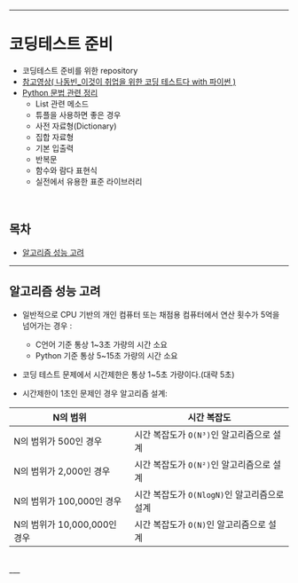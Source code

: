 ___
# 코딩테스트 준비
- 코딩테스트 준비를 위한 repository
- [참고영상( 나동빈_이것이 취업을 위한 코딩 테스트다 with 파이썬 )](https://www.youtube.com/playlist?list=PLRx0vPvlEmdAghTr5mXQxGpHjWqSz0dgC)
- [Python 문법 관련 정리](Python%20문법%20관련%20정리.md)
  - List 관련 메소드
  - 튜플을 사용하면 좋은 경우
  - 사전 자료형(Dictionary)
  - 집합 자료형
  - 기본 입출력
  - 반복문
  - 함수와 람다 표현식
  - 실전에서 유용한 표준 라이브러리
<br>

## 목차
  - [알고리즘 성능 고려](#알고리즘-성능-고려)
___

## 알고리즘 성능 고려
- 일반적으로 CPU 기반의 개인 컴퓨터 또는 채점용 컴퓨터에서 연산 횟수가 5억을 넘어가는 경우 :
  - C언어 기준 통상 1~3초 가량의 시간 소요
  - Python 기준 통상 5~15초 가량의 시간 소요
- 코딩 테스트 문제에서 시간제한은 통상 1~5초 가량이다.(대략 5초)

- 시간제한이 1초인 문제인 경우 알고리즘 설계:

| N의 범위 | 시간 복잡도 |
|----------|-------------|
|N의 범위가 500인 경우        | 시간 복잡도가 `O(N³)`인 알고리즘으로 설계    |
|N의 범위가 2,000인 경우      | 시간 복잡도가 `O(N²)`인 알고리즘으로 설계    |
|N의 범위가 100,000인 경우    | 시간 복잡도가 `O(NlogN)`인 알고리즘으로 설계 |
|N의 범위가 10,000,000인 경우 | 시간 복잡도가 `O(N)`인 알고리즘으로 설계     |
<br>
___